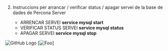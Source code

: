 2. Instruccions per arrancar / verificar status / apagar servei de la base de dades de Percona Server
	
	* ARRENCAR SERVEI			**service mysql start**
	* VERIFICAR STATUS SERVEI		**service mysql status**
	* APAGAR SERVEI				**service mysql stop**


![GitHub Logo](/BD-M02-M010/MP10-UF2/A1/imatges/ubicació_per_defecte_fitxers_de_dades.JPG)
[![Foo](/BD-M02-M010/MP10-UF2/A1/imatges/ubicació_per_defecte_fitxers_de_dades.JPG)]
